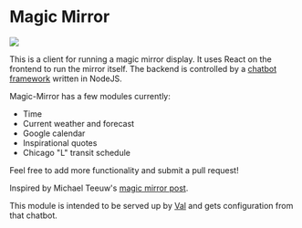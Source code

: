 # Magic Mirror

![](https://i.imgur.com/aCB9mTo.jpg)

This is a client for running a magic mirror display. It uses React on the frontend to run the mirror itself. The backend is controlled by a [chatbot framework](http://github.com/pcsforeducation/val) written in NodeJS.

Magic-Mirror has a few modules currently:

* Time
* Current weather and forecast
* Google calendar
* Inspirational quotes
* Chicago "L" transit schedule

Feel free to add more functionality and submit a pull request!

Inspired by Michael Teeuw's [magic mirror post](http://michaelteeuw.nl/tagged/magicmirror).

This module is intended to be served up by [Val](http://github.com/pcsforeducation/val) and gets configuration from that chatbot.
